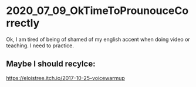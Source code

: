 # 2020_07_09_OkTimeToProunouceCorrectly
Ok, I am tired of being of shamed of my english accent when doing video or teaching. I need to practice.

## Maybe I should recylce: 
https://eloistree.itch.io/2017-10-25-voicewarmup
